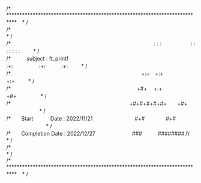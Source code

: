 /* ***************************************************************************　* /  
/*　　　　　　　　　　　　　　　　　　　　　　　　　　　　　　　　　　　　　　　　                  　* /  
/*　　　　　　　　　　　　　　　　　　　　　　　　　　　 : : :  　　 　　　: : : : : : :  　　    * /  
/*　　　subject : ft_printf　　　　　　　　　 　　　　　:+:　　　　　:+:　　　:+: 　        　* /  
/* 　　　　　　　　　　　　　　　　　　　　　　　 　 +:+　+:+　　　　　　  　    +:+  　　           * /  
/*　　　　　　　　　　　　　　　　　　　　　　　　+#+　 +:+　　　　　     +#+　    　　            　* /  
/* 　　　　　　　　　　　　　　　　　　　　　　 +#+#+#+#+#+　　+#+           　      　　　　　* /  
/*　　Start　　　 Date : 2022/11/21　　　　　　　　#+#　　　　#+#          　  　　　　　　 * /  
/*　　Completion Date : 2022/12/27　　　　　　　###　　　########.fr　 　　　* /  
/*　　　　　　　　　　　　　　　　　　　　　　　　　　　　　　　　　　　　　　　　 　* /  
/* ***************************************************************************　* /


